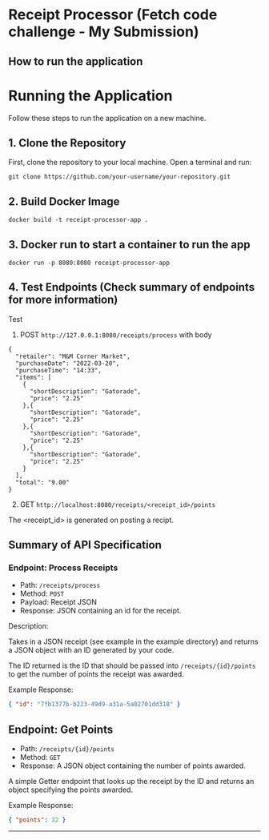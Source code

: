 # Receipt Processor (Fetch code challenge - My Submission)


## How to run the application

# Running the Application

Follow these steps to run the application on a new machine.

## 1. Clone the Repository

First, clone the repository to your local machine. Open a terminal and run:
```
git clone https://github.com/your-username/your-repository.git
```

## 2. Build Docker Image
```
docker build -t receipt-processor-app .
```

## 3. Docker run to start a container to run the app
```
docker run -p 8080:8080 receipt-processor-app
```

## 4. Test Endpoints (Check summary of endpoints for more information)

Test 
1. POST `http://127.0.0.1:8080/receipts/process` with 
body
```
{
  "retailer": "M&M Corner Market",
  "purchaseDate": "2022-03-20",
  "purchaseTime": "14:33",
  "items": [
    {
      "shortDescription": "Gatorade",
      "price": "2.25"
    },{
      "shortDescription": "Gatorade",
      "price": "2.25"
    },{
      "shortDescription": "Gatorade",
      "price": "2.25"
    },{
      "shortDescription": "Gatorade",
      "price": "2.25"
    }
  ],
  "total": "9.00"
}
```

2. GET `http://localhost:8080/receipts/<receipt_id>/points`

The <receipt_id> is generated on posting a recipt.

## Summary of API Specification

### Endpoint: Process Receipts

* Path: `/receipts/process`
* Method: `POST`
* Payload: Receipt JSON
* Response: JSON containing an id for the receipt.

Description:

Takes in a JSON receipt (see example in the example directory) and returns a JSON object with an ID generated by your code.

The ID returned is the ID that should be passed into `/receipts/{id}/points` to get the number of points the receipt
was awarded.

Example Response:
```json
{ "id": "7fb1377b-b223-49d9-a31a-5a02701dd310" }
```

## Endpoint: Get Points

* Path: `/receipts/{id}/points`
* Method: `GET`
* Response: A JSON object containing the number of points awarded.

A simple Getter endpoint that looks up the receipt by the ID and returns an object specifying the points awarded.

Example Response:
```json
{ "points": 32 }
```

---



